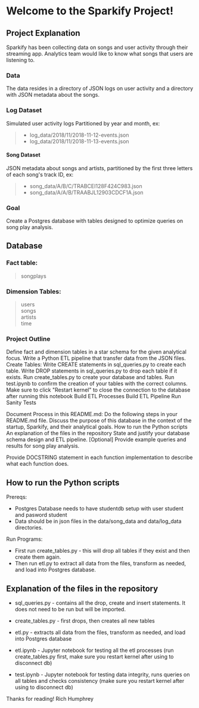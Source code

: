 # Welcome to the Sparkify Project!

## Project Explanation

Sparkify has been collecting data on songs and user activity through their streaming app.  Analytics team would like to know what songs that users are listening to.

### Data
The data resides in a directory of JSON logs on user activity and a directory with JSON metadata about the songs.
### Log Dataset
Simulated user activity logs
Partitioned by year and month, ex:
> - log_data/2018/11/2018-11-12-events.json
> - log_data/2018/11/2018-11-13-events.json

#### Song Dataset
JSON metadata about songs and artists, partitioned by the first three letters of each song's track ID, ex:
> - song_data/A/B/C/TRABCEI128F424C983.json
> - song_data/A/A/B/TRAABJL12903CDCF1A.json

### Goal
Create a Postgres database with tables designed to optimize queries on song play analysis.

## Database
### Fact table:  
>songplays  
### Dimension Tables:
>users  
>songs  
>artists  
>time  
  
### Project Outline
Define fact and dimension tables in a star schema for the given analytical focus.
Write a Python ETL pipeline that transfer data from the JSON files.
Create Tables:
Write CREATE statements in sql_queries.py to create each table.
Write DROP statements in sql_queries.py to drop each table if it exists.
Run create_tables.py to create your database and tables.
Run test.ipynb to confirm the creation of your tables with the correct columns. 
Make sure to click "Restart kernel" to close the connection to the database after running this notebook
Build ETL Processes
Build ETL Pipeline
Run Sanity Tests

Document Process in this README.md:
Do the following steps in your README.md file.
    Discuss the purpose of this database in the context of the startup, Sparkify, and their analytical goals.
    How to run the Python scripts
    An explanation of the files in the repository
    State and justify your database schema design and ETL pipeline.
    [Optional] Provide example queries and results for song play analysis.

Provide DOCSTRING statement in each function implementation to describe what each function does.


## How to run the Python scripts
Prereqs:
- Postgres Database needs to have studentdb setup with user student and pasword student
- Data should be in json files in the data/song_data and data/log_data directories.

Run Programs:
- First run create_tables.py - this will drop all tables if they exist and then create them again.
- Then run etl.py to extract all data from the files, transform as needed, and load into Postgres database.

## Explanation of the files in the repository
- sql_queries.py - contains all the drop, create and insert statements.  It does not need to be run but will be imported.
- create_tables.py - first drops, then creates all new tables
- etl.py - extracts all data from the files, transform as needed, and load into Postgres database

- etl.ipynb - Jupyter notebook for testing all the etl processes (run create_tables.py first, make sure you restart kernel after using to disconnect db)
- test.ipynb - Jupyter notebook for testing data integrity, runs queries on all tables and checks consistency (make sure you restart kernel after using to disconnect db)

Thanks for reading!  Rich Humphrey





